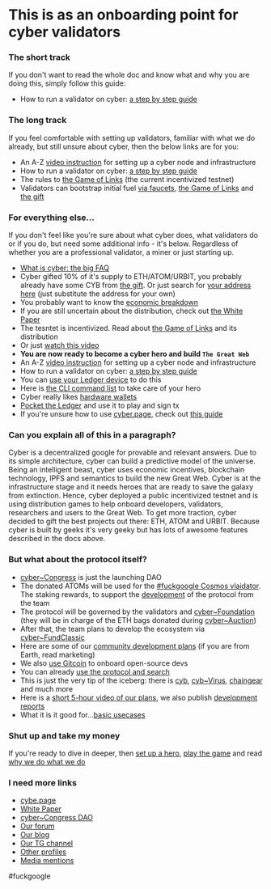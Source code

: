 # This is as an onboarding point for cyber validators

### The short track
If you don't want to read the whole doc and know what and why you are doing this, simply follow this guide:
- How to run a validator on cyber: [a step by step guide](https://cybercongress.ai/docs/cyberd/run_validator/)

### The long track
If you feel comfortable with setting up validators, familiar with what we do already, but still unsure about cyber, then the below links are for you:
- An A-Z [video instruction](https://www.youtube.com/watch?v=AMUatLPfNJM&list=PLOcP3DXQoNUUYQpGYh8cdRKfmXtFLEF0o&index=1) for 
setting up a cyber node and infrastructure
- How to run a validator on cyber: [a step by step guide](https://cybercongress.ai/docs/cyberd/run_validator/)
- The rules to [the Game of Links](https://cybercongress.ai/game-of-links/) (the current incentivized testnet)
- Validators can bootstrap initial fuel [via faucets](https://t.me/InterchainWalletBot), [the Game of Links](https://cybercongress.ai/game-of-links/) and [the gift](https://github.com/cybercongress/congress/blob/master/ecosystem/ELI-5%20FAQ.md)

### For everything else... 
If you don't feel like you're sure about what cyber does, what validators do or if you do, but need some additional info - it's below. Regardless of whether you are a professional validator, a miner or just starting up.
- [What is cyber: the big FAQ](https://github.com/cybercongress/congress/blob/master/ecosystem/ELI-5%20FAQ.md)
- Cyber gifted 10% of it's supply to ETH/ATOM/URBIT, you probably already have some CYB from [the gift](https://github.com/cybercongress/congress/blob/master/ecosystem/Gift%20FAQ%20and%20general%20gift%20information.md).
Or just search for [your address here](https://cyber.page/#/search/0x742d35cc6634c0532925a3b844bc454e4438f44e) (just substitute the address for your own)
- You probably want to know the [economic breakdown](https://github.com/cybercongress/launch-kit/blob/0.1.0/README.md#distribution-params)
- If you are still uncertain about the distribution, check out [the White Paper](https://ipfs.io/ipfs/QmceNpj6HfS81PcCaQXrFMQf7LR5FTLkdG9sbSRNy3UXoZ)
- The tesntet is incentivized. Read about [the Game of Links](https://cybercongress.ai/game-of-links/) and its distribution
- Or just [watch this video](https://www.youtube.com/watch?v=mcCn_-GMO_k)
- **You are now ready to become a cyber hero and build `The Great Web`**
- An A-Z [video instruction](https://www.youtube.com/watch?v=AMUatLPfNJM&list=PLOcP3DXQoNUUYQpGYh8cdRKfmXtFLEF0o&index=1) for 
setting up a cyber node and infrastructure
- How to run a validator on cyber: [a step by step guide](https://cybercongress.ai/docs/cyberd/run_validator/)
- You can [use your Ledger device](https://cybercongress.ai/docs/cyberd/validator_launch_with_tendermintkms_and_ledger/) to do this
- Here is [the CLI command list](https://cybercongress.ai/docs/cyberd/ultimate-commands-guide/) to take care of your hero
- Cyber really likes [hardware wallets](https://cybercongress.ai/docs/cyberd/cyberd_ledger_guide/)
- [Pocket the Ledger](https://cyber.page/#/pocket) and use it to play and sign tx
- If you're unsure how to use [cyber.page](https://cyber.page/), check out [this guide](https://discuss.ipfs.io/t/cyber-page-inter-planetary-search-app-for-web3/7049/2)

### Can you explain all of this in a paragraph?
Cyber is a decentralized google for provable and relevant answers. Due to its simple architecture, cyber can build a predictive model of the universe. Being an intelligent beast, cyber uses economic incentives, blockchain technology, IPFS and semantics to build the new Great Web. Cyber is at the infrastructure stage and it needs heroes that are ready to save the galaxy from extinction. Hence, cyber deployed a public incentivized testnet and is using distribution games to help onboard developers, validators, researchers and users to the Great Web. To get more traction, cyber decided to gift the best projects out there: ETH, ATOM and URBIT. Because cyber is built by geeks it's very geeky but has lots of
awesome features described in the docs above.

### But what about the protocol itself?
- [cyber~Congress](https://github.com/cybercongress/congress/blob/master/ecosystem/ELI-5%20FAQ.md#what-is-cybercongress) is just the launching DAO
- The donated ATOMs will be used for the [#fuckgoogle Cosmos vlaidator](https://www.mintscan.io/validators/cosmosvaloper1e859xaue4k2jzqw20cv6l7p3tmc378pc3k8g2u). The staking rewards, to support the [development](https://github.com/cybercongress/congress/blob/master/README.md) of the protocol from the team 
- The protocol will be governed by the validators and [cyber~Foundation](https://github.com/cybercongress/congress/blob/master/ecosystem/ELI-5%20FAQ.md#what-is-cyberfoundation) (they will be in charge of the ETH bags donated during [cyber~Auction](https://github.com/cybercongress/congress/blob/master/ecosystem/ELI-5%20FAQ.md#what-is-cyberauction))
- After that, the team plans to develop the ecosystem via [cyber~FundClassic](https://github.com/cybercongress/congress/blob/master/ecosystem/ELI-5%20FAQ.md#who-are-cyberfundclassic) 
- Here are some of our [community development plans](https://github.com/cybercongress/congress/blob/master/ecosystem/cyber~Ecosystem%20development%20paper.md) (if you are from Earth, read marketing)
- We also [use Gitcoin](https://gitcoin.co/cybercongress) to onboard open-source devs
- You can already [use the protocol and search](https://cyber.page/#/brain)
- This is just the very tip of the iceberg: there is [cyb](https://github.com/cybercongress/cyb), [cyb~Virus](https://github.com/cybercongress/cyb-virus), [chaingear](https://github.com/cybercongress/chaingear) and much more
- Here is a [short 5-hour video of our plans](https://www.youtube.com/watch?v=tpoKq-fCXhM), we also publish [development reports](https://cybercongress.ai/cyber-reports/)
- What it is it good for...[basic usecases](https://github.com/cybercongress/congress/blob/master/ecosystem/usecases.md)

### Shut up and take my money
If you're ready to dive in deeper, then [set up a hero](https://cybercongress.ai/docs/cyberd/run_validator/), 
[play the game](https://cybercongress.ai/game-of-links/) and read [why we do what we do](https://github.com/cybercongress/congress/blob/master/README.md)

### I need more links
- [cybe.page](https://cyber.page/)
- [White Paper](https://ipfs.io/ipfs/QmceNpj6HfS81PcCaQXrFMQf7LR5FTLkdG9sbSRNy3UXoZ)
- [cyber~Congress DAO](https://cybercongress.ai/)
- [Our forum](http://ai.cybercongress.ai/)
- [Our blog](https://cybercongress.ai/post)
- [Our TG channel](https://t.me/fuckgoogle)
- [Other profiles](https://github.com/cybercongress/congress/tree/master/ecosystem/profiles)
- [Media mentions](https://ai.cybercongress.ai/t/mentions-of-the-beast-in-the-wild-any-links-that-mention-cyber-cyb-etc-are-a-fair-game/40/34)


#fuckgoogle 
